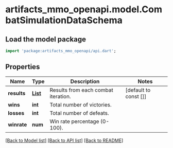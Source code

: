 # artifacts_mmo_openapi.model.CombatSimulationDataSchema

## Load the model package
```dart
import 'package:artifacts_mmo_openapi/api.dart';
```

## Properties
Name | Type | Description | Notes
------------ | ------------- | ------------- | -------------
**results** | [**List<CombatResultSchema>**](CombatResultSchema.md) | Results from each combat iteration. | [default to const []]
**wins** | **int** | Total number of victories. | 
**losses** | **int** | Total number of defeats. | 
**winrate** | **num** | Win rate percentage (0-100). | 

[[Back to Model list]](../README.md#documentation-for-models) [[Back to API list]](../README.md#documentation-for-api-endpoints) [[Back to README]](../README.md)


